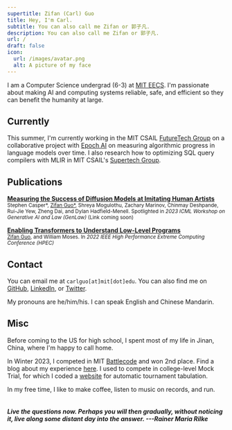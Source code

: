 ```yaml
---
supertitle: Zifan (Carl) Guo
title: Hey, I'm Carl.
subtitle: You can also call me Zifan or 郭子凡.
description: You can also call me Zifan or 郭子凡.
url: /
draft: false
icon:
  url: /images/avatar.png
  alt: A picture of my face
---
```


I am a Computer Science undergrad (6-3) at [MIT EECS](https://www.eecs.mit.edu/). I'm passionate about making AI and computing systems reliable, safe, and efficient so they can benefit the humanity at large.

## Currently

This summer, I'm currently working in the MIT CSAIL [FutureTech Group](https://futuretech.mit.edu/) on a collaborative project with [Epoch AI](https://epochai.org/) on measuring algorithmic progress in language models over time. I also research how to optimizing SQL query compilers with MLIR in MIT CSAIL's [Supertech Group](https://supertech.mit.edu/).

## Publications

[**Measuring the Success of Diffusion Models at Imitating Human Artists**](https://www.carlguo.com) <br>
<sub>Stephen Casper*, <ins>Zifan Guo*</ins>, Shreya Mogulothu, Zachary Marinov, Chinmay Deshpande, Rui-Jie Yew, Zheng Dai, and Dylan Hadfield-Menell. Spotlighted in _2023 ICML Workshop on Generative AI and Law (GenLaw)_ (Link coming soon)</sub>

[**Enabling Transformers to Understand Low-Level Programs**](https://ieeexplore.ieee.org/abstract/document/9926313)<br>
<sub><ins>Zifan Guo</ins>, and William Moses. In _2022 IEEE High Performance Extreme Computing Conference (HPEC)_</sub>

<!---
I am working with [Rashmi K. Vinayak](http://www.cs.cmu.edu/~rvinayak/) and [Jack Kosaian](https://jackkosaian.github.io/) in [TheSys research group](http://www.cs.cmu.edu/~rvinayak/#group) as part of the [Parallel Data Lab](https://www.pdl.cmu.edu/index.shtml) on efficient fault tolerance strategy for embedding tables in distributed deep learning training. We tailor it to work specifically well in modern industrial recommender systems.

My journey with MLSys started from my work at ByteDance. I contributed to the graph embedding models and infrastructure in Douyin and TikTok, now serving 600M+ global users. It did not stop there. This year at Uber, I owned, designed, developed, and launched the Recommended Dishes carousel on the Uber Eats home feed, satisfying the cravings of 90M+ eaters around the world.

As some side fun, I'm incubating an open-source project [Alpaca-Hub](https://alpaca-hub.github.io/) as an attempt to provide better versioning in ML workflows. Another project that concerns distributed DL training in Golang (temporarily named Groot) is in our pipeline too. Shoot me an email if you are interested.

I will be continuing my education at CMU as a fifth-year master in machine learning. At the meantime, I am seeking summer 2022 internships and/or full-time opportunities beyond. -->

## Contact

You can email me at `carlguo[at]mit[dot]edu`. You can also find me on [GitHub](https://github.com/carlguo866), [LinkedIn](https://www.linkedin.com/in/zifan-carl-guo), or [Twitter](https://twitter.com/CarlGuo866).

My pronouns are he/him/his. I can speak English and Chinese Mandarin.

## Misc

Before coming to the US for high school, I spent most of my life in Jinan, China, where I'm happy to call home.

In Winter 2023, I competed in MIT [Battlecode](https://battlecode.org/) and won 2nd place. Find a blog about my experience [here](/pdfs/battlecode_report.pdf). I used to compete in college-level Mock Trial, for which I coded a [website](https://tabeasy.org/) for automatic tournament tabulation.

In my free time, I like to make coffee, listen to music on records, and run.
<br><br><br>
**_Live the questions now. Perhaps you will then gradually, without noticing it, live along some distant day into the answer. ---Rainer Maria Rilke_**
